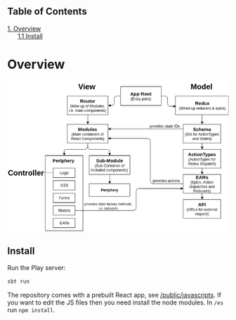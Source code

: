 ## Table of Contents
[1. Overview](#overview)<br>
&nbsp;&nbsp;&nbsp;&nbsp;&nbsp;&nbsp;[1.1 Install](#install)<br>
# Overview

![](/madog/_resources/images/overview.png?raw=true)

## Install

Run the Play server:


```TYPESCRIPT
sbt run
```


The repository comes with a prebuilt React app, see [/public/javascripts](/public/javascripts). If you want to edit the JS files then you need install the node modules. In `/es` run `npm install`.


